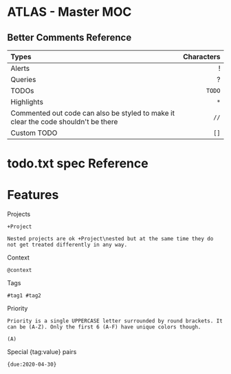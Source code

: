 ATLAS - Master MOC
==================

Better Comments Reference
-------------------------

| Types | Characters |
| :--- | ---:|
| Alerts | ! |
| Queries | ? |
| TODOs | `TODO` |
| Highlights | `*` |
| Commented out code can also be styled to make it clear the code shouldn't be there | `//` |
| Custom TODO | `[]` |

# todo.txt spec Reference

Features
========

Projects
    
    +Project

    Nested projects are ok +Project\nested but at the same time they do not get treated differently in any way.

Context

    @context

Tags

    #tag1 #tag2

Priority

    Priority is a single UPPERCASE letter surrounded by round brackets. It can be (A-Z). Only the first 6 (A-F) have unique colors though.

    (A)

Special {tag:value} pairs

    {due:2020-04-30}